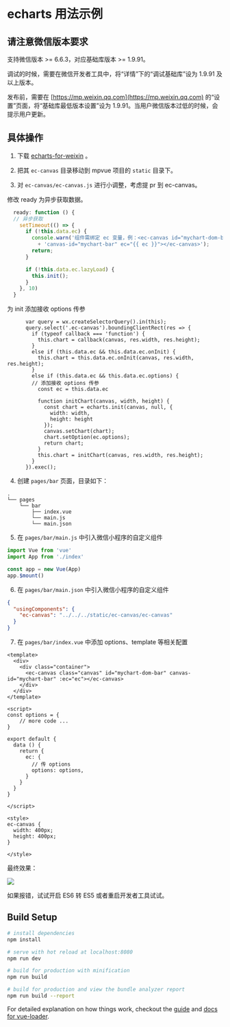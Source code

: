 # echarts 用法示例

## 请注意微信版本要求
支持微信版本 >= 6.6.3，对应基础库版本 >= 1.9.91。

调试的时候，需要在微信开发者工具中，将“详情”下的“调试基础库”设为 1.9.91 及以上版本。

发布前，需要在 [https://mp.weixin.qq.com](https://mp.weixin.qq.com) 的“设置”页面，将“基础库最低版本设置”设为 1.9.91。当用户微信版本过低的时候，会提示用户更新。

## 具体操作

1. 下载 [echarts-for-weixin](https://github.com/ecomfe/echarts-for-weixin) 。

2. 把其 `ec-canvas` 目录移动到 mpvue 项目的 `static` 目录下。

3.  对 `ec-canvas/ec-canvas.js` 进行小调整，考虑提 pr 到 ec-canvas。

修改 ready 为异步获取数据。

``` javascript
  ready: function () {
  // 异步获取
    setTimeout(() => {
      if (!this.data.ec) {
        console.warn('组件需绑定 ec 变量，例：<ec-canvas id="mychart-dom-bar" '
          + 'canvas-id="mychart-bar" ec="{{ ec }}"></ec-canvas>');
        return;
      }

      if (!this.data.ec.lazyLoad) {
        this.init();
      }
    }, 10)
  }
```

为 init 添加接收 options 传参

```
      var query = wx.createSelectorQuery().in(this);
      query.select('.ec-canvas').boundingClientRect(res => {
        if (typeof callback === 'function') {
          this.chart = callback(canvas, res.width, res.height);
        }
        else if (this.data.ec && this.data.ec.onInit) {
          this.chart = this.data.ec.onInit(canvas, res.width, res.height);
        }
        else if (this.data.ec && this.data.ec.options) {
        // 添加接收 options 传参
          const ec = this.data.ec

          function initChart(canvas, width, height) {
            const chart = echarts.init(canvas, null, {
              width: width,
              height: height
            });
            canvas.setChart(chart);
            chart.setOption(ec.options);
            return chart;
          }
          this.chart = initChart(canvas, res.width, res.height);
        }
      }).exec();
```

4. 创建 `pages/bar` 页面，目录如下：

```
.
└── pages
    └── bar
        ├── index.vue
        └── main.js
        └── main.json
```

5. 在 `pages/bar/main.js` 中引入微信小程序的自定义组件

``` javascript
import Vue from 'vue'
import App from './index'

const app = new Vue(App)
app.$mount()
```

6. 在 `pages/bar/main.json` 中引入微信小程序的自定义组件

``` json
{
  "usingComponents": {
    "ec-canvas": "../../../static/ec-canvas/ec-canvas"
  }
}
```

7. 在 `pages/bar/index.vue` 中添加 options、template 等相关配置

```
<template>
  <div>
    <div class="container">
      <ec-canvas class="canvas" id="mychart-dom-bar" canvas-id="mychart-bar" :ec="ec"></ec-canvas>
    </div>
  </div>
</template>

<script>
const options = {
    // more code ... 
}

export default {
  data () {
    return {
      ec: {
        // 传 options
        options: options,
      }
    }
  }
}

</script>

<style>
ec-canvas {
  width: 400px;
  height: 400px;
}

</style>
```

最终效果：

![](./docs/dev.png)

如果报错，试试开启 ES6 转 ES5 或者重启开发者工具试试。

## Build Setup

``` bash
# install dependencies
npm install

# serve with hot reload at localhost:8080
npm run dev

# build for production with minification
npm run build

# build for production and view the bundle analyzer report
npm run build --report
```

For detailed explanation on how things work, checkout the [guide](http://vuejs-templates.github.io/webpack/) and [docs for vue-loader](http://vuejs.github.io/vue-loader).
